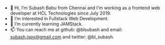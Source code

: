 - 👋 Hi, I’m Subash Babu from Chennai and I'm working as a frontend web developer at HCL Technologies since July 2019.
- 👀 I’m interested in Fullstack Web Development.
- 🌱 I’m currently learning JAMStack.
- 📫 You can reach me at github: @blsubash and email: subash.jspy@gmail.com and twitter: @bl_subash.

<!---
blsubash/blsubash is a ✨ special ✨ repository because its `README.md` (this file) appears on your GitHub profile.
You can click the Preview link to take a look at your changes.
--->
